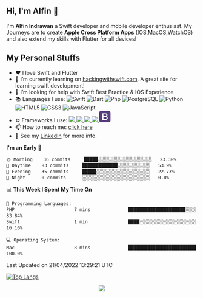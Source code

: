 ## Hi, I'm Alfin  👋
 I'm **Alfin Indrawan** a Swift developer and mobile developer enthusiast. My Journeys are to create **Apple Cross Platform Apps** (IOS,MacOS,WatchOS) and also extend my skills with Flutter for all  devices!  
## My Personal Stuffs
* ❤️ I love Swift and Flutter
* 🔭 I’m currently learning on [hackingwithswift.com](https://www.hackingwithswift.com). A great site for learning swift development!
* 🤔 I’m looking for help with Swift Best Practice & IOS Experience
* 📚 Languages I use: ![Swift](https://img.shields.io/badge/-Swift-FF6700?style=plastic&logo=swift&logoColor=white)
![Dart](https://img.shields.io/badge/-Dart-007ACC?style=plastic&logo=dart)
![Php](https://img.shields.io/badge/-php-394989?style=plastic&logo=php)
![PostgreSQL](https://img.shields.io/badge/-SQL-336791?style=plastic&logo=postgresql&logoColor=white)
![Python](https://img.shields.io/badge/-Python-8fcfd1?style=plastic&logo=Python)
![HTML5](https://img.shields.io/badge/-HTML5-E34F26?style=plastic&logo=html5&logoColor=white)
![CSS3](https://img.shields.io/badge/-CSS3-1572B6?style=plastic&logo=css3)
![JavaScript](https://img.shields.io/badge/-JavaScript-black?style=plastic&logo=javascript)
* ⚙️ Frameworks I use: 
<a href="https://developer.apple.com/documentation/uikit" > <img src="https://img.icons8.com/color/48/000000/xcode.png" style="height: 30px"> </a> 
<a href="https://developer.apple.com/xcode/swiftui/" > <img height="30" src="https://img.icons8.com/color/48/000000/swiftui.png"> </a> 
<a href="https://laravel.com" > <img height="30" src="https://img.icons8.com/fluency/48/000000/laravel.png"> </a> 
<a href="https://flutter.com" > <img height="30" src="https://img.icons8.com/color/48/000000/flutter.png"> </a> 
<a href="https://getbootstrap.com" > <img height="30" src="https://raw.githubusercontent.com/github/explore/80688e429a7d4ef2fca1e82350fe8e3517d3494d/topics/bootstrap/bootstrap.png"> </a>
* 📫 How to reach me: [click here](mailto:alfinindrawan54@gmail.com)
* 📝 See my [LinkedIn](https://www.linkedin.com/in/alfinindrawan/) for more info. 

<!--START_SECTION:waka-->
**I'm an Early 🐤** 

```text
🌞 Morning    36 commits     █████░░░░░░░░░░░░░░░░░░░░   23.38% 
🌆 Daytime    83 commits     █████████████░░░░░░░░░░░░   53.9% 
🌃 Evening    35 commits     █████░░░░░░░░░░░░░░░░░░░░   22.73% 
🌙 Night      0 commits      ░░░░░░░░░░░░░░░░░░░░░░░░░   0.0%

```


📊 **This Week I Spent My Time On** 

```text
💬 Programming Languages: 
PHP                      7 mins              █████████████████████░░░░   83.84% 
Swift                    1 min               ████░░░░░░░░░░░░░░░░░░░░░   16.16%

💻 Operating System: 
Mac                      8 mins              █████████████████████████   100.0%

```


 Last Updated on 21/04/2022 13:29:21 UTC
<!--END_SECTION:waka-->
[![Top Langs](https://github-readme-stats.vercel.app/api/top-langs/?username=alfinindrawan&hide=Makefile,C,C++,Cmake&&theme=dark)](https://github.com/alfinindrawan/github-readme-stats)  
<p align="center">
  <img src="https://capsule-render.vercel.app/api?type=waving&color=gradient&height=60&section=footer"/>
</p>
